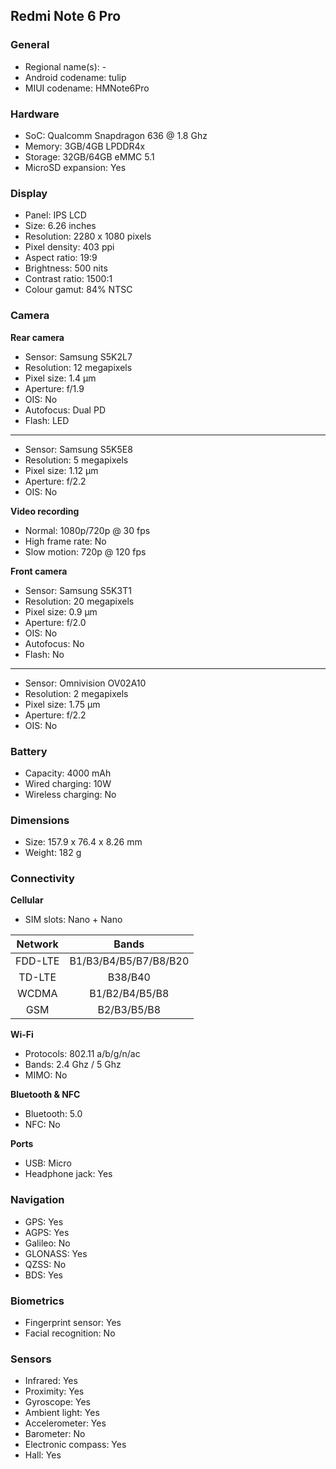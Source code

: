 ## Redmi Note 6 Pro

### General

* Regional name(s): -
* Android codename: tulip
* MIUI codename: HMNote6Pro

### Hardware

* SoC: Qualcomm Snapdragon 636 @ 1.8 Ghz
* Memory: 3GB/4GB LPDDR4x
* Storage: 32GB/64GB eMMC 5.1
* MicroSD expansion: Yes

### Display

* Panel: IPS LCD
* Size: 6.26 inches
* Resolution: 2280 x 1080 pixels
* Pixel density: 403 ppi
* Aspect ratio: 19:9
* Brightness: 500 nits
* Contrast ratio: 1500:1
* Colour gamut: 84% NTSC

### Camera

**Rear camera**

* Sensor: Samsung S5K2L7
* Resolution: 12 megapixels
* Pixel size: 1.4 µm
* Aperture: f/1.9
* OIS: No
* Autofocus: Dual PD
* Flash: LED

---

* Sensor: Samsung S5K5E8
* Resolution: 5 megapixels
* Pixel size: 1.12 µm
* Aperture: f/2.2
* OIS: No

**Video recording**

* Normal: 1080p/720p @ 30 fps
* High frame rate: No
* Slow motion: 720p @ 120 fps

**Front camera**

* Sensor: Samsung S5K3T1
* Resolution: 20 megapixels
* Pixel size: 0.9 µm
* Aperture: f/2.0
* OIS: No
* Autofocus: No
* Flash: No

---

* Sensor: Omnivision OV02A10
* Resolution: 2 megapixels
* Pixel size: 1.75 µm
* Aperture: f/2.2
* OIS: No

### Battery

* Capacity: 4000 mAh
* Wired charging: 10W
* Wireless charging: No

### Dimensions

* Size: 157.9 x 76.4 x 8.26 mm
* Weight: 182 g

### Connectivity

**Cellular**

* SIM slots: Nano + Nano

| Network | Bands |
|:-------:|:---------------------:|
| FDD-LTE | B1/B3/B4/B5/B7/B8/B20 |
| TD-LTE | B38/B40 |
| WCDMA | B1/B2/B4/B5/B8 |
| GSM | B2/B3/B5/B8 |

**Wi-Fi**

* Protocols: 802.11 a/b/g/n/ac
* Bands: 2.4 Ghz / 5 Ghz
* MIMO: No

**Bluetooth & NFC**

* Bluetooth: 5.0 
* NFC: No

**Ports**

* USB: Micro
* Headphone jack: Yes

### Navigation

* GPS: Yes
* AGPS: Yes
* Galileo: No
* GLONASS: Yes
* QZSS: No
* BDS: Yes

### Biometrics

* Fingerprint sensor: Yes
* Facial recognition: No

### Sensors

* Infrared: Yes
* Proximity: Yes
* Gyroscope: Yes
* Ambient light: Yes
* Accelerometer: Yes
* Barometer: No
* Electronic compass: Yes
* Hall: Yes